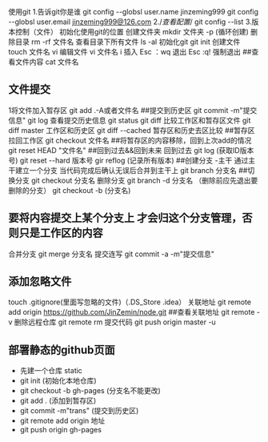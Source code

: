 使用git
1.告诉git你是谁
git  config  --globsl user.name  jinzeming999
git  config  --globsl user.email jinzeming999@126.com
2./*查看配置*/
git config --list
3.版本控制（文件）
 初始化使用git的位置
 创建文件夹 mkdir 文件夹 -p  (循环创建)
 删除目录
 rm -rf 文件名
 查看目录下所有文件
 ls -al
 初始化git
 git init
 创建文件
 touch 文件名
 vi 编辑文件
 vi 文件名
 i 插入
 Esc ：wq 退出
 Esc :q! 强制退出
 ##查看文件内容
 cat 文件名
 ##  文件提交
 1将文件加入暂存区
 git add .-A或者文件名
 ##提交到历史区
 git commit -m"提交信息"
 git log 查看提交历史信息
 git status
 git  diff  比较工作区和暂存区文件
 git  diff master 工作区和历史区
 git diff --cached  暂存区和历史去区比较
 ##暂存区拉回工作区
 git checkout 文件名
 ##将暂存区的内容移除，回到上次add的情况
 git reset HEAD "文件名"
##回到过去&&回到未来
回到过去 git log (获取ID版本号)
git reset --hard 版本号
gir reflog (记录所有版本)
##创建分支
-主干 通过主干建立一个分支  当代码完成后确认无误后合并到主干上
git branch 分支名
##切换分支
git checkout 分支名
删除分支
git branch -d 分支名 （删除前应先退出要删除的分支）
git checkout -b (分支名)
## 要将内容提交上某个分支上 才会归这个分支管理，否则只是工作区的内容
合并分支
git merge 分支名
提交连写
git commit -a -m"提交信息"
##  添加忽略文件
touch .gitignore(里面写忽略的文件)（.DS_Store .idea）
关联地址
git remote add origin https://github.com/JinZemin/node.git
##查看关联地址
git remote -v
删除远程仓库
git remote rm
提交代码
git push origin master -u
## 部署静态的github页面
- 先建一个仓库 static
- git init (初始化本地仓库)
- git checkout -b gh-pages (分支名不能更改)
- git add . (添加到暂存区)
- git commit -m"trans" (提交到历史区)
- git remote add origin 地址
- git push origin gh-pages